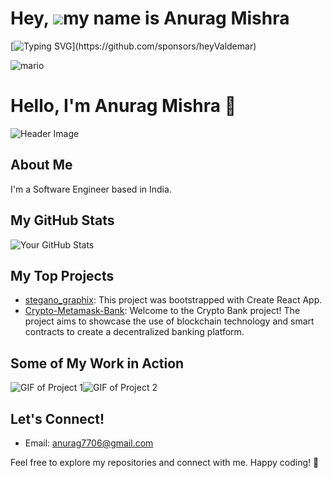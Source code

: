 Hey, ![](https://user-images.githubusercontent.com/18350557/176309783-0785949b-9127-417c-8b55-ab5a4333674e.gif)my name is Anurag Mishra
=========================================================================================================================================

[![Typing SVG](https://readme-typing-svg.demolab.com?font=Fira+Code&duration=5000&pause=1000&color=9046FF&width=435&lines=But+my+friends+call+me+Anurag.)](https://github.com/sponsors/heyValdemar)

![mario](https://user-images.githubusercontent.com/10498744/210012254-234538ff-d198-48aa-8964-37e6fd45d227.gif)

# Hello, I'm Anurag Mishra 👋

![Header Image](https://media.giphy.com/media/IpeYSEZshTefe/giphy.gif)

## About Me

I'm a Software Engineer based in India.

## My GitHub Stats

![Your GitHub Stats](https://github-readme-stats.vercel.app/api?username=YourGitHubUsername&show_icons=true&hide_title=true&hide_border=true&count_private=true&hide=prs&theme=radical)

## My Top Projects

- [stegano_graphix](https://github.com/anurag7706/stegano_graphix): This project was bootstrapped with Create React App.
- [Crypto-Metamask-Bank](https://github.com/anurag7706/Crypto-Metamask-Bank): Welcome to the Crypto Bank project! The project aims to showcase the use of blockchain technology and smart contracts to create a decentralized banking platform.

## Some of My Work in Action

![GIF of Project 1](https://media.giphy.com/media/RbDKaczqWovIugyJmW/giphy.gif)![GIF of Project 2](https://media.giphy.com/media/m055OOQceZKc2XNdCe/giphy.gif)

## Let's Connect!

- Email: [anurag7706@gmail.com](mailto:anurag7706@gmail.com)

Feel free to explore my repositories and connect with me. Happy coding! 🚀
